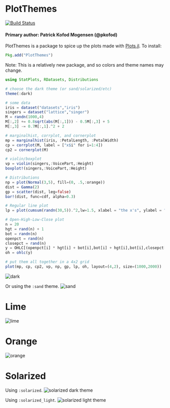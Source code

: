# PlotThemes

[![Build Status](https://travis-ci.org/JuliaPlots/PlotThemes.jl.svg?branch=master)](https://travis-ci.org/JuliaPlots/PlotThemes.jl)

#### Primary author: Patrick Kofod Mogensen (@pkofod)

PlotThemes is a package to spice up the plots made with [Plots.jl](https://github.com/tbreloff/Plots.jl). To install:

```julia
Pkg.add("PlotThemes")
```

Note: This is a relatively new package, and so colors and theme names may change.

```julia
using StatPlots, RDatasets, Distributions

# choose the dark theme (or sand/solarized/etc)
theme(:dark)

# some data
iris = dataset("datasets","iris")
singers = dataset("lattice","singer")
M = randn(1000,4)
M[:,2] += 0.8sqrt(abs(M[:,1])) - 0.5M[:,3] + 5
M[:,3] -= 0.7M[:,1].^2 + 2

# marginalhist, corrplot, and cornerplot
mp = marginalhist(iris, :PetalLength, :PetalWidth)
cp = corrplot(M, label = ["x$i" for i=1:4])
cp2 = cornerplot(M)

# violin/boxplot
vp = violin(singers,:VoicePart,:Height)
boxplot!(singers,:VoicePart,:Height)

# Distributions
np = plot(Normal(3,5), fill=(0, .5,:orange))
dist = Gamma(2)
gp = scatter(dist, leg=false)
bar!(dist, func=cdf, alpha=0.3)

# Regular line plot
lp = plot(cumsum(randn(30,5)).^2,lw=1.5, xlabel = "the x's", ylabel = "the y's")

# Open-High-Low-Close plot
n = 20
hgt = rand(n) + 1
bot = randn(n)
openpct = rand(n)
closepct = rand(n)
y = OHLC[(openpct[i] * hgt[i] + bot[i],bot[i] + hgt[i],bot[i],closepct[i] * hgt[i] + bot[i]) for i = 1:n]
oh = ohlc(y)

# put them all together in a 4x2 grid
plot(mp, cp, cp2, vp, np, gp, lp, oh, layout=(4,2), size=(1000,2000))
```

![dark](https://cloud.githubusercontent.com/assets/8431156/19231320/b586c026-8ed9-11e6-989a-c7f181ce8e1d.png)

Or using the `:sand` theme.
![sand](https://cloud.githubusercontent.com/assets/8431156/19231322/b587c048-8ed9-11e6-824c-a6f8098b576c.png)

# Lime
![lime](https://cloud.githubusercontent.com/assets/8431156/19234379/87084ff0-8eeb-11e6-81bd-5e6abada0082.png)

# Orange
![orange](https://cloud.githubusercontent.com/assets/8431156/19236422/9aadc056-8ef7-11e6-83ad-5eb89e45680f.png)

# Solarized
Using `:solarized`.
![solarized dark theme](https://cloud.githubusercontent.com/assets/8431156/19231323/b58bf5a0-8ed9-11e6-81c0-3547a0201615.png)

Using `:solarized_light`.
![solarized light theme](https://cloud.githubusercontent.com/assets/8431156/19231321/b5872ebc-8ed9-11e6-8a5b-a9b615e348a9.png)
